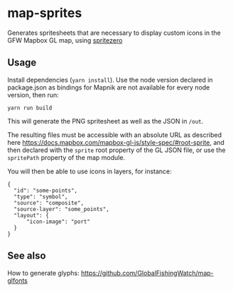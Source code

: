 # map-sprites

Generates spritesheets that are necessary to display custom icons in the GFW Mapbox GL map, using <a href="https://github.com/mapbox/spritezero">spritezero</a>

## Usage

Install dependencies (`yarn install`). Use the node version declared in package.json as bindings for Mapnik are not available for every node version, then run:

```
yarn run build
```

This will generate the PNG spritesheet as well as the JSON in `/out`.

The resulting files must be accessible with an absolute URL as described here https://docs.mapbox.com/mapbox-gl-js/style-spec/#root-sprite, and then declared with the `sprite` root property of the GL JSON file, or use the `spritePath` property of the map module.

You will then be able to use icons in layers, for instance:
```
{
  "id": "some-points",
  "type": "symbol",
  "source": "composite",
  "source-layer": "some_points",
  "layout": {
      "icon-image": "port"
  }
}
```


## See also

How to generate glyphs: https://github.com/GlobalFishingWatch/map-glfonts
